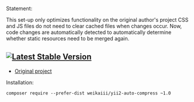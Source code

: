
Statement:

This set-up only optimizes functionality on the original author's project
CSS and JS files do not need to clear cached files when changes occur. Now, code changes are automatically detected to automatically determine whether static resources need to be merged again.
	
[![Latest Stable Version](https://img.shields.io/packagist/php-v/symfony/symfony/v2.8.0.svg)](https://packagist.org/packages/weikaiii/yii2-auto-compress)
----------
* [Original project](https://github.com/skeeks-semenov/yii2-assets-auto-compress)

Installation:
```
composer require --prefer-dist weikaiii/yii2-auto-compress ~1.0
```

